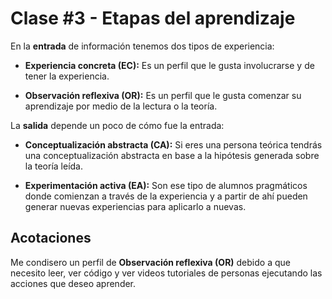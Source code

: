 # Clase #3 - Etapas del aprendizaje

En la **entrada** de información tenemos dos tipos de experiencia:

- **Experiencia concreta (EC):** Es un perfil que le gusta involucrarse y de tener la experiencia.

- **Observación reflexiva (OR):** Es un perfil que le gusta comenzar su aprendizaje por medio de la lectura o la teoría.

La **salida** depende un poco de cómo fue la entrada:

- **Conceptualización abstracta (CA):** Si eres una persona teórica tendrás una conceptualización abstracta en base a la hipótesis generada sobre la teoría leída.

- **Experimentación activa (EA):** Son ese tipo de alumnos pragmáticos donde comienzan a través de la experiencia y a partir de ahí pueden generar nuevas experiencias para aplicarlo a nuevas.

## Acotaciones

Me condisero un perfil de **Observación reflexiva (OR)** debido a que necesito leer, ver código y ver videos tutoriales de personas ejecutando las acciones que deseo aprender.
